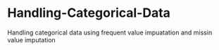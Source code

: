# Handling-Categorical-Data
Handling categorical data using frequent value impuatation and missin value imputation
